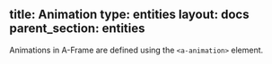 title: Animation
type: entities
layout: docs
parent_section: entities
---

Animations in A-Frame are defined using the ```<a-animation>``` element.
